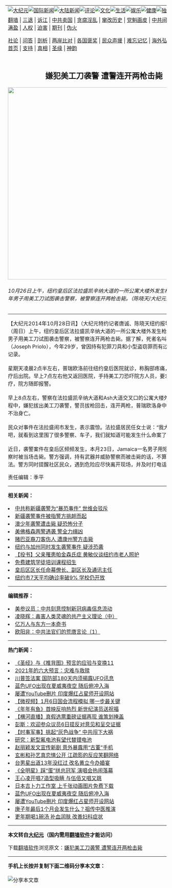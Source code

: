 <a name="1" id="1" target="_blank"></a><span id="1"></span>
<table align=center border="0"><tr><td colspan="2" VALIGN=TOP><a href="https://github.com/pvxdru351/djy/blob/master/gb/nsc413.md#1"><img src="https://raw.githubusercontent.com/pvxdru351/www/master/t/djy/1.jpg" title="大纪元"></a><a href="https://github.com/pvxdru351/djy/blob/master/gb/n24hr.md#1"><img src="https://raw.githubusercontent.com/pvxdru351/www/master/t/djy/3.jpg" title="国际新闻"></a><a href="https://github.com/pvxdru351/djy/blob/master/gb/nsc413.md#1"><img src="https://raw.githubusercontent.com/pvxdru351/www/master/t/djy/4.jpg" title="大陆新闻"></a><a href="https://github.com/pvxdru351/djy/blob/master/gb/news392.md#1"><img src="https://raw.githubusercontent.com/pvxdru351/www/master/t/djy/5.jpg" title="评论"></a><a href="https://github.com/pvxdru351/djy/blob/master/gb/news2007.md#1"><img src="https://raw.githubusercontent.com/pvxdru351/www/master/t/djy/6.jpg" title="文化"></a><a href="https://github.com/pvxdru351/djy/blob/master/gb/news2008.md#1"><img src="https://raw.githubusercontent.com/pvxdru351/www/master/t/djy/7.jpg" title="生活"></a><a href="https://github.com/pvxdru351/djy/blob/master/gb/ncyule.md#1"><img src="https://raw.githubusercontent.com/pvxdru351/www/master/t/djy/8.jpg" title="娱乐"></a><a href="https://github.com/pvxdru351/djy/blob/master/gb/nsc1002.md#1"><img src="https://raw.githubusercontent.com/pvxdru351/www/master/t/djy/9.jpg" title="健康"><a href="https://github.com/pvxdru351/djy/blob/master/gb/nf6092.md#1"><img src="https://raw.githubusercontent.com/pvxdru351/www/master/t/djy/10a.jpg" title="独家"></a><a href="https://github.com/pvxdru351/djy/blob/master/gb/nf4514.md#1"><img src="https://raw.githubusercontent.com/pvxdru351/www/master/t/djy/12a.jpg" title="头条"></a></td></tr>
<tr><td colspan="2" VALIGN=TOP><a target="_blank" href="https://github.com/pvxdru351/www/blob/master/README.md?zsrh#1">翻墙</a> | <a target="_blank" href="https://github.com/pvxdru351/djy/blob/master/gb/nf5657.md#1">三退</a> | <a target="_blank" href="https://github.com/pvxdru351/djy/blob/master/gb/nf6124.md#1">诉江</a> | <a target="_blank" href="https://github.com/pvxdru351/djy/blob/master/gb/nf1176117.md#1">中共卖国</a> | <a target="_blank" href="https://github.com/pvxdru351/djy/blob/master/gb/nf5773.md#1">贪腐淫乱</a> | <a target="_blank" href="https://github.com/pvxdru351/djy/blob/master/gb/nf1176115.md#1">窜改历史</a> | <a target="_blank" href="https://github.com/pvxdru351/djy/blob/master/gb/nf1176107.md#1">党魁画皮</a> | <a target="_blank" href="https://github.com/pvxdru351/djy/blob/master/gb/nf1320400.md#1">中共间谍</a> | <a target="_blank" href="https://github.com/pvxdru351/djy/blob/master/gb/nf1176114.md#1">破坏传统</a> | <a target="_blank" href="https://github.com/pvxdru351/ntdtv/blob/master/gb/prog447_1.md#1">恶贯满盈</a> | <a target="_blank" href="https://github.com/pvxdru351/djy/blob/master/gb/ncid278.md#1">人权</a> | <a target="_blank" href="https://github.com/pvxdru351/djy/blob/master/gb/nf1176111.md#1">迫害</a> | <a target="_blank" href="https://gitlab.com/szzdlab/mh-qikan/blob/master/README.md#1">期刊</a> | <a target="_blank" href="https://github.com/pvxdru351/djy/blob/master/gb/nf5562.md#1">伪火</a></p><p><a target="_blank" href="https://github.com/pvxdru351/djy/blob/master/gb/9p.md#1">社论</a> | <a target="_blank" href="https://github.com/pvxdru351/djy/blob/master/gb/nf4378.md#1">问答</a> | <a target="_blank" href="https://github.com/pvxdru351/djy/blob/master/gb/nf5792.md#1">剖析</a> | <a target="_blank" href="https://github.com/pvxdru351/djy/blob/master/gb/nf5735.md#1">两岸比对</a> | <a target="_blank" href="https://github.com/pvxdru351/djy/blob/master/gb/nf6119.md#1">各国褒奖</a> | <a target="_blank" href="https://github.com/pvxdru351/djy/blob/master/gb/nf6120.md#1">民众声援</a> | <a target="_blank" href="https://github.com/pvxdru351/djy/blob/master/gb/nf1188594.md#1">难忘记忆</a> | <a target="_blank" href="https://github.com/pvxdru351/djy/blob/master/gb/nf3180.md#1">海外弘传</a> | <a target="_blank" href="https://github.com/pvxdru351/djy/blob/master/gb/nf5410.md#1">万人上访</a> | <a target="_blank" href="https://github.com/pvxdru351/www/blob/master/README.md?zsrh#1">平台首页</a> | <a target="_blank" href="https://github.com/pvxdru351/djy/blob/master/gb/nf4386.md#1">支持</a> | <a target="_blank" href="https://github.com/pvxdru351/djy/blob/master/gb/nf4389.md#1">真相</a> | <a target="_blank" href="https://github.com/pvxdru351/djy/blob/master/gb/nf5790.md#1">圣缘</a> | <a target="_blank" href="https://github.com/pvxdru351/djy/blob/master/gb/nf4786.md#1">神韵</a></td></tr>
<tr><td VALIGN=TOP width="626"><h2 align=center>嫌犯美工刀袭警 遭警连开两枪击毙</h2>
<img width="600" src="https://i.epochtimes.com/assets/uploads/2014/10/141028000050836-600x400.jpg" />
<h6>10月26日上午，纽约皇后区法拉盛凯辛纳大道的一所公寓大楼外发生枪击，一名青年男子用美工刀试图袭击警察，被警察连开两枪击毙。（陈晓天/大纪元）
</h6>
<hr>
<p>【大纪元2014年10月28日讯】（大纪元特约记者唐诚、陈晓天纽约报导）10月26日（周日）上午，纽约皇后区法拉盛凯辛纳大道的一所公寓大楼外发生枪击，一名青年男子用美工刀试图袭击警察，被警察连开两枪<ahref="https://github.com/pvxdru351/djy/blob/master/gb/tag/%E5%87%BB%E6%AF%99.md#1">击毙</a>。据了解，死者名叫普瑞欧洛（Joseph Priolo），今年29岁，曾因持有犯罪刀具和小型盗窃罪而有过两次被逮捕的记录。<br />　　<br />星期天凌晨2点半左右，普瑞欧洛前往纽约皇后医院就诊，称胸部疼痛，经数小时治疗后出院。早上7点左右他又返回医院，手持美工刀恐吓院方人员，要求接受注射治疗，院方随即报警。<br />　　<br />早上8点左右，警察在法拉盛凯辛纳大道和Ash大道交叉口的公寓大楼外截住嫌犯，过程中，嫌犯拔出美工刀<ahref="https://github.com/pvxdru351/djy/blob/master/gb/tag/%E8%A2%AD%E8%AD%A6.md#1">袭警</a>，警员拔枪回击，连开两枪，普瑞欧洛身中两枪，送医后不治身亡。<br />　　<br />民众对事件在法拉盛闹市发生，表示震惊。法拉盛居民任女士说：“我大概十点多出门吧，就看到这里围了很多警察、车子，我们就知道可能发生什么命案了。”<br />　　<br />近日，<ahref="https://github.com/pvxdru351/djy/blob/master/gb/tag/%E8%A2%AD%E8%AD%A6.md#1">袭警</a>案件在皇后区频频发生，本月23日，Jamaica一名男子用短柄斧头攻击警察时被当场<ahref="https://github.com/pvxdru351/djy/blob/master/gb/tag/%E5%87%BB%E6%AF%99.md#1">击毙</a>。警方强调，持有武器并威胁警察而被击毙的话，不算警方过度执法。警方同时提醒社区民众，遇到危险应尽快离开现场，并及时打电话报警。</p>
<p>责任编辑：季平</p>

<hr>


<strong>相关新闻：</strong>
<li><a href="https://github.com/pvxdru351/djy/blob/master/gb/14/2/18/n4085905.md#1">中共称新疆袭警为“暴恐事件” 世维会驳斥</a></li>
<li><a href="https://github.com/pvxdru351/djy/blob/master/gb/14/5/8/n4150835.md#1">新疆袭警事件被指警方挑衅而起</a></li>
<li><a href="https://github.com/pvxdru351/djy/blob/master/gb/14/9/24/n4255896.md#1">澳少年袭警遭击毙 疑恐怖分子</a></li>
<li><a href="https://github.com/pvxdru351/djy/blob/master/gb/14/9/29/n4259658.md#1">美佛格森两警遇袭 警全力缉凶</a></li>
<li><a href="https://github.com/pvxdru351/djy/blob/master/gb/14/10/16/n4273330.md#1">赌巴亚裔刀客伤人 遭康州警方击毙</a></li>
<li><a href="https://github.com/pvxdru351/djy/blob/master/gb/14/10/25/n4280320.md#1">纽约与加州同时发生袭警事件 疑涉恐袭</a></li>
<li><a href="https://github.com/pvxdru351/djy/blob/master/gb/21/1/5/n12667321.md#1">【投书】父亲罹患帕金森氏症 黄敏仪谈纽约市老人照护</a></li>
<li><a href="https://github.com/pvxdru351/djy/blob/master/gb/21/1/5/n12667325.md#1">免费建筑学徒培训课程招生</a></li>
<li><a href="https://github.com/pvxdru351/djy/blob/master/gb/21/1/5/n12667327.md#1">皇后区区长任命幕僚长、副区长及通讯主任</a></li>
<li><a href="https://github.com/pvxdru351/djy/blob/master/gb/21/1/5/n12667333.md#1">纽约市7天平均确诊率破9%  学校仍开放</a></li>
<hr>


<strong>编辑推荐：</strong>
<li><a href="https://github.com/onzhi266/djy/blob/master/gb/20/2/22/n11887949.md#1">美参议员：中共刻意控制新冠病毒信息流动</a></li>
<li><a href="https://github.com/tsiac2612/djy/blob/master/gb/18/7/18/n10570999.md#1" target="_blank">凌晓辉：毒害人类灵魂的共产主义理论（中）</a></li><li><a href="https://github.com/pvxdru351/djy/blob/master/gb/17/5/26/n9191512.md?dfh#1" target="_blank">亿万人与东方一本奇书</a></li><li><a href="https://github.com/tsiac2612/djy/blob/master/gb/15/1/8/n4337245.md#1" target="_blank">欧阳非：中共法官们的荒唐言论（1）</a></li>
<hr>

<strong>热门新闻：</strong>
<li><a href="https://github.com/pvxdru351/djy/blob/master/gb/20/10/3/n12449891.md#1">《圣经》与《推背图》预言的应验与变换11</a></li>
<li><a href="https://github.com/pvxdru351/djy/blob/master/gb/20/12/30/n12654008.md#1">2021年的六大预言：灾难与救赎</a></li>
<li><a href="https://github.com/pvxdru351/djy/blob/master/gb/21/1/1/n12659278.md#1">川普签法案 国防部180天内须揭露UFO讯息</a></li>
<li><a href="https://github.com/pvxdru351/djy/blob/master/gb/21/1/4/n12665017.md#1">蓝色UFO出现在夏威夷夜空 随后俯冲入海</a></li>
<li><a href="https://github.com/pvxdru351/djy/blob/master/gb/21/1/3/n12663595.md#1">屡遭YouTube删片 印度爆红占星师开设网站</a></li>
<li><a href="https://github.com/pvxdru351/djy/blob/master/gb/21/1/4/n12666050.md#1">【微视频】1月6日国会流程模拟 哪一步最关键</a></li>
<li><a href="https://github.com/pvxdru351/djy/blob/master/gb/21/1/3/n12664443.md#1">《年年有鱼》首映反响热烈 新世纪演员送祝福</a></li>
<li><a href="https://github.com/pvxdru351/djy/blob/master/gb/21/1/4/n12666906.md#1">【横河直播】真假选票重磅证据再现 谁策划掩盖</a></li>
<li><a href="https://github.com/pvxdru351/djy/blob/master/gb/21/1/3/n12662991.md#1">彭斯：欢迎参众议员6日提反对意见和呈交证据</a></li>
<li><a href="https://github.com/pvxdru351/djy/blob/master/gb/21/1/1/n12659957.md#1">【时事军事】挑起“灰色战争” 中共闯下大祸</a></li>
<li><a href="https://github.com/pvxdru351/djy/blob/master/gb/21/1/3/n12663410.md#1">研究：新型氟电池有望代替锂电池</a></li>
<li><a href="https://github.com/pvxdru351/djy/blob/master/gb/21/1/4/n12664632.md#1">赵丽颖发文宣传新剧 意外暴露用“古董”手机</a></li>
<li><a href="https://github.com/pvxdru351/djy/blob/master/gb/21/1/3/n12664153.md#1">玄彬和孙艺真恋情公开 江疏影的反应笑翻网络</a></li>
<li><a href="https://github.com/pvxdru351/djy/blob/master/gb/21/1/3/n12663471.md#1">台男星出道13年没红过 改名黄立今办婚宴</a></li>
<li><a href="https://github.com/pvxdru351/djy/blob/master/gb/21/1/4/n12665376.md#1">《全明星》踩“蛋”拼总冠军 演唱会热闹落幕</a></li>
<li><a href="https://github.com/pvxdru351/djy/blob/master/gb/21/1/3/n12663302.md#1">王心凌开唱7造型吸睛 与伍佰又唱又跳</a></li>
<li><a href="https://github.com/pvxdru351/djy/blob/master/gb/21/1/3/n12663493.md#1">日本吉卜力工作室 上千张动画图片免费下载</a></li>
<li><a href="https://github.com/pvxdru351/djy/blob/master/gb/21/1/4/n12665017.md#1">蓝色UFO出现在夏威夷夜空 随后俯冲入海</a></li>
<li><a href="https://github.com/pvxdru351/djy/blob/master/gb/21/1/3/n12663595.md#1">屡遭YouTube删片 印度爆红占星师开设网站</a></li>
<li><a href="https://github.com/pvxdru351/djy/blob/master/gb/21/1/2/n12662244.md#1">庚子年最后1个月会发生什么？祖传中医推演</a></li>
<li><a href="https://github.com/pvxdru351/djy/blob/master/gb/21/1/2/n12662539.md#1">更年期喝1碗汤 补血润肤 改善妇科症状</a></li>
<hr>

<strong>本文转自<a href="https://www.epochtimes.com">大纪元</a>（国内需用<a href="https://github.com/pvxdru351/www/blob/master/README.md#8">翻墙软件</a>才能访问）</strong><p>下载<a href="https://github.com/pvxdru351/www/blob/master/README.md#8">翻墙软件</a>浏览原文：<a href="https://www.epochtimes.com/gb/14/10/28/n4282353.htm">嫌犯美工刀袭警 遭警连开两枪击毙</a></p><hr>

<strong>手机上长按并复制下面二维码分享本文章：</strong><br><br><img src="https://chart.apis.google.com/chart?cht=qr&chs=240x240&choe=UTF-8&chld=M|2&chl=https://github.com/pvxdru351/djy/blob/master/gb/14/10/28/n4282353.md%231" title="分享本文章"></td><td VALIGN=TOP><a href="https://github.com/pvxdru351/djy/blob/master/gb/16/1/21/n4622075.md?dfh#1" target="_blank"><img src="https://raw.githubusercontent.com/pvxdru351/djy/master/gb/300/wei-f1.jpg" title="中共的伪火骗局"  alt="中共的伪火骗局"></a><br><a href="https://github.com/pvxdru351/www/blob/master/README.md?dfh#9" target="_blank"><img src="https://raw.githubusercontent.com/pvxdru351/djy/master/gb/300/yong-h.jpg" title="永恒的见证"  alt="永恒的见证"></a><br><a href="https://github.com/pvxdru351/djy/blob/master/gb/13/9/29/n3974789.md?dfh#1" target="_blank"><img src="https://raw.githubusercontent.com/pvxdru351/djy/master/gb/300/shang-lnz.jpg" title="善良女子被中共投男牢"  alt="善良女子被中共投男牢"></a><br><a href="https://github.com/pvxdru351/djy/blob/master/gb/16/3/16/n4663449.md?dfh#1" target="_blank"><img src="https://raw.githubusercontent.com/pvxdru351/djy/master/gb/300/huo-z3.jpg" title="警卫目击活摘器官"  alt="警卫目击活摘器官"></a><br><a href="https://github.com/pvxdru351/djy/blob/master/gb/16/8/7/n8177641.md?dfh#1" target="_blank"><img src="https://raw.githubusercontent.com/pvxdru351/djy/master/gb/300/huo-z4.jpg" title="证人描述活摘恐怖"  alt="证人描述活摘恐怖"></a><br><a href="https://github.com/pvxdru351/djy/blob/master/gb/10/4/19/n2881569.md?dfh#1" target="_blank"><img src="https://raw.githubusercontent.com/pvxdru351/djy/master/gb/300/huo-z1.jpg" title="揭开活摘器官黑幕"  alt="揭开活摘器官黑幕"></a><br><a href="https://github.com/pvxdru351/djy/blob/master/gb/10/11/7/n3077476.md?dfh#1" target="_blank"><img src="https://raw.githubusercontent.com/pvxdru351/djy/master/gb/300/ma-ks.jpg" title="马克思的成魔之路"  alt="马克思的成魔之路"></a><br><a href="https://github.com/pvxdru351/djy/blob/master/gb/14/6/9/n4173977.md?dfh#1" target="_blank"><img src="https://raw.githubusercontent.com/pvxdru351/djy/master/gb/300/chang-zs.jpg" title="藏字石 蕴天机"  alt="藏字石 蕴天机"></a><br><a href="https://github.com/pvxdru351/djy/blob/master/gb/18/5/10/n10381511.md?dfh#1" target="_blank"><img src="https://raw.githubusercontent.com/pvxdru351/djy/master/gb/300/st1.jpg" title="关注3亿人三退"  alt="关注3亿人三退"></a><br><a href="https://github.com/pvxdru351/djy/blob/master/gb/18/3/21/n10237682.md?dfh#1" target="_blank"><img src="https://raw.githubusercontent.com/pvxdru351/djy/master/gb/300/jie-t.jpg" title="解体中共复兴中华"  alt="解体中共复兴中华"></a><br><a href="https://github.com/pvxdru351/djy/blob/master/gb/9/2/9/n2422991.md?dfh#1" target="_blank"><img src="https://raw.githubusercontent.com/pvxdru351/djy/master/gb/300/gao-zs.jpg" title="中共迫害良心律师"  alt="中共迫害良心律师"></a><br><a href="https://github.com/pvxdru351/djy/blob/master/gb/18/12/9/n10900044.md?dfh#1" target="_blank"><img src="https://raw.githubusercontent.com/pvxdru351/djy/master/gb/300/sj1.jpg" title="303万人举报江泽民"  alt="303万人举报江泽民"></a><br><a href="https://github.com/pvxdru351/djy/blob/master/gb/18/8/28/n10672014.md?dfh#1" target="_blank"><img src="https://raw.githubusercontent.com/pvxdru351/djy/master/gb/300/sj2.jpg" title="这些官员为何起诉江泽民"  alt="这些官员为何起诉江泽民"></a><br><a href="https://github.com/pvxdru351/djy/blob/master/gb/8/12/18/n2367165.md?dfh#1" target="_blank"><img src="https://raw.githubusercontent.com/pvxdru351/djy/master/gb/300/liangan.jpg" title="海峡两岸的强烈对比"  alt="海峡两岸的强烈对比"></a><br><a href="https://github.com/pvxdru351/djy/blob/master/gb/15/12/10/n4593139.md?dfh#1" target="_blank"><img src="https://raw.githubusercontent.com/pvxdru351/djy/master/gb/300/jia-ndzl.jpg" title="加拿大总理的贺信"  alt="加拿大总理的贺信"></a><br><a href="https://github.com/pvxdru351/djy/blob/master/gb/11/6/17/n3289382.md?dfh#1" target="_blank"><img src="https://raw.githubusercontent.com/pvxdru351/djy/master/gb/300/xiao-wd.jpg" title="探寻真相兼听则明"  alt="探寻真相兼听则明"></a><br><a href="https://github.com/pvxdru351/djy/blob/master/gb/18/10/27/n10812623.md?dfh#1" target="_blank"><img src="https://raw.githubusercontent.com/pvxdru351/djy/master/gb/300/yindu.jpg" title="印度媒体报道东方"  alt="印度媒体报道东方"></a><br><a href="https://github.com/pvxdru351/djy/blob/master/gb/18/6/9/n10469652.md?dfh#1" target="_blank"><img src="https://raw.githubusercontent.com/pvxdru351/djy/master/gb/300/xie-j.jpg" title="不一样的海外校园"  alt="不一样的海外校园"></a><br><a href="https://github.com/pvxdru351/djy/blob/master/gb/7/4/5/n1669415.md?dfh#1" target="_blank"><img src="https://raw.githubusercontent.com/pvxdru351/djy/master/gb/300/li-up.jpg" title="从大师到徒弟的传奇"  alt="从大师到徒弟的传奇"></a><br><a href="https://github.com/pvxdru351/djy/blob/master/gb/17/5/26/n9191512.md?dfh#1" target="_blank"><img src="https://raw.githubusercontent.com/pvxdru351/djy/master/gb/300/zfl2.jpg" title="亿万人与东方一本奇书"  alt="亿万人与东方一本奇书"></a><br><a href="https://github.com/pvxdru351/djy/blob/master/gb/13/11/27/n4020290.md?dfh#1" target="_blank"><img src="https://raw.githubusercontent.com/pvxdru351/djy/master/gb/300/zhen-h.jpg" title="大陆见不到的震撼场面"  alt="大陆见不到的震撼场面"></a><br><a href="https://github.com/pvxdru351/djy/blob/master/gb/15/7/17/n4482910.md?dfh#1" target="_blank"><img src="https://raw.githubusercontent.com/pvxdru351/djy/master/gb/300/dalu-sk.jpg" title="人心向善 大陆当初盛况"  alt="人心向善 大陆当初盛况"></a><br><a href="https://github.com/pvxdru351/djy/blob/master/gb/19/1/5/n10955468.md?dfh#1" target="_blank"><img src="https://raw.githubusercontent.com/pvxdru351/djy/master/gb/300/zfl1.jpg" title="追寻真理 这书讲什么"  alt="追寻真理 这书讲什么"></a><br><a href="https://github.com/pvxdru351/www/blob/master/README.md?dfh#1" target="_blank"><img src="https://raw.githubusercontent.com/pvxdru351/djy/master/gb/300/fq1.jpg" title="下载免费翻墙软件"  alt="下载免费翻墙软件"></a><br></td></tr></table>

